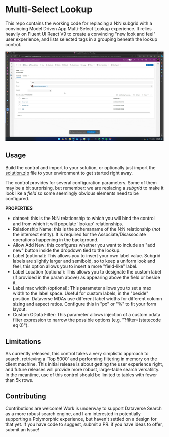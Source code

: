 # Multi-Select Lookup

This repo contains the working code for replacing a N:N subgrid with a convincing Model Driven App Multi-Select Lookup experience. It relies heavily on Fluent UI React V9 to create a convincing "new look and feel" user experience, and lists selected tags in a grouping beneath the lookup control.

![gif demonstration of the code in action](/images/demo.gif)

## Usage
Build the control and import to your solution, or optionally just import the [solution.zip](/Solution/Solution.zip) file to your environment to get started right away.

The control provides for several configuration parameters. Some of them may be a bit surprising, but remember: we are replacing a _subgrid_ to make it look like a _field_ so some seemingly obvious elements need to be configured.

**PROPERTIES**
- dataset: this is the N:N relationship to which you will bind the control and from which it will populate 'lookup' relationships.
- Relationship Name: this is the schemaname of the N:N relationship (_not_ the intersect entity). It is required for the Associate/Disassociate operations happening in the background.
- Allow Add New: this configures whether you want to include an "add new" button inside the dropdown tied to the lookup.
- Label (optional): This allows you to insert your own label value. Subgrid labels are slightly larger and semibold, so to keep a uniform look and feel, this option allows you to insert a more "field-like" label.
- Label Location (optional): This allows you to designate the custom label (if provided in the param above) as appearing above the field or beside it.
- Label max width (optional): This parameter allows you to set a max width to the label space. Useful for custom labels, in the "beside" position. Dataverse MDAs use different label widths for different column sizing and aspect ratios. Configure this in "px" or "%" to fit your form layout.
- Custom OData Filter: This parameter allows injection of a custom odata filter expression to narrow the possible options (e.g. "?filter=(statecode eq 0)").

 ## Limitations
 As currently released, this control takes a very simplistic approach to search, retrieving a 'Top 5000' and performing filtering in memory on the client machine. This initial release is about getting the user experience right, and future releases will provide more robust, large-table search versatility. In the meantime, use of this control should be limited to tables with fewer than 5k rows.

 ## Contributing
 Contributions are welcome! Work is underway to support Dataverse Search as a more robust search engine, and I am interested in potentially supporting a Polymorphic experience, but haven't settled on a design for that yet. If you have code to suggest, submit a PR: if you have ideas to offer, submit an Issue!
